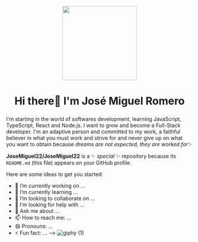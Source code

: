 <div id="header" align="center">
    <img src="https://user-images.githubusercontent.com/108826299/186745931-0531522f-b085-4cc6-9e3a-e1bddd1c8374.gif" width="200" />
    <h1 align="center">Hi there👋 I'm José Miguel Romero</h1>
    <h3 align="center">
</div>

 I'm starting in the world of softwares development, learning JavaScript, TypeScript, React and Node.js. I want to grow and become a Full-Stack developer. I'm an adaptive person and committed to my work, a faithful believer in what you must work and strive for and never give up on what you want to obtain because *dreams are not expected, they are worked for*✨

**JoseMiguel22/JoseMiguel22** is a ✨ _special_ ✨ repository because its `README.md` (this file) appears on your GitHub profile.

Here are some ideas to get you started:

- 🔭 I’m currently working on ...
- 🌱 I’m currently learning ...
- 👯 I’m looking to collaborate on ...
- 🤔 I’m looking for help with ...
- 💬 Ask me about ...
- 📫 How to reach me: ...
- 😄 Pronouns: ...
- ⚡ Fun fact: ...
-->
![giphy (1)](https://user-images.githubusercontent.com/108826299/187052739-51c28d20-d30f-4850-a8ee-69729ea10e58.gif)
